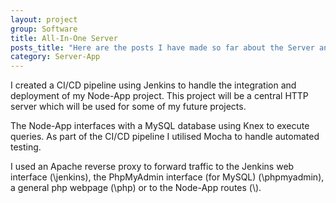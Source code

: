 ```yaml
---
layout: project
group: Software
title: All-In-One Server
posts_title: "Here are the posts I have made so far about the Server and Node App:"
category: Server-App
---
```


I created a CI/CD pipeline using Jenkins to handle the integration and deployment of my Node-App project. This project will be a central HTTP server which will be used for some of my future projects.

The Node-App interfaces with a MySQL database using Knex to execute queries. As part of the CI/CD pipeline I utilised Mocha to handle automated testing.</p>

I used an Apache reverse proxy to forward traffic to the Jenkins web interface (\jenkins), the PhpMyAdmin interface (for MySQL) (\phpmyadmin), a general php webpage (\php) or to the Node-App routes (\\).